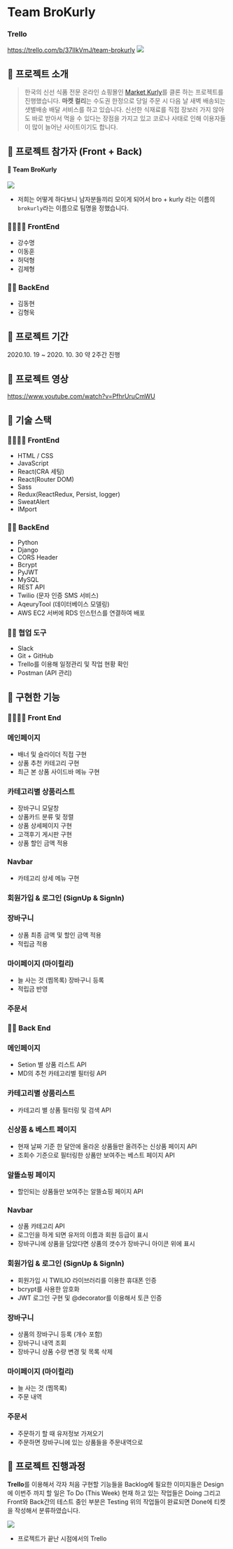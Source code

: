 # Team BroKurly

### Trello
https://trello.com/b/37IIkVmJ/team-brokurly
![](https://images.velog.io/images/kho5420/post/2aeaf7a3-8921-440b-8eba-17437cc8dfaa/image.png)

## 🥦 프로젝트 소개
>한국의 신선 식품 전문 온라인 쇼핑몰인 [Market Kurly](https://www.kurly.com/shop/main/index.php)를 클론 하는 프로젝트를 진행했습니다.
**마켓 컬리**는 수도권 한정으로 당일 주문 시 다음 날 새벽 배송되는 샛별배송 배달 서비스를 하고 있습니다.
신선한 식재료를 직접 장보러 가지 않아도 바로 받아서 먹을 수 있다는 장점을 가지고 있고 코로나 사태로 인해 이용자들이 많이 늘어난 사이트이기도 합니다.

## 🥦 프로젝트 참가자 (Front + Back)
#### 🤙 Team BroKurly
![](https://images.velog.io/images/kho5420/post/b20eb17f-b0cd-4c53-bc68-9a5820ae5d1a/image.png)
+ 저희는 어떻게 하다보니 남자분들끼리 모이게 되어서 bro + kurly 라는 이름의 `brokurly`라는 이름으로 팀명을 정했습니다.


### 👨‍👨‍👦‍👦 FrontEnd
+ 강수명
+ 이동훈
+ 허덕형
+ 김제형

### 👨‍👦 BackEnd
+ 김동현
+ 김형욱

## 🥦 프로젝트 기간
2020.10. 19 ~ 2020. 10. 30 약 2주간 진행

## 🥦 프로젝트 영상
https://www.youtube.com/watch?v=PfhrUruCmWU

## 🥦 기술 스택
### 👨‍👨‍👦‍👦 FrontEnd
+ HTML / CSS
+ JavaScript
+ React(CRA 세팅)
+ React(Router DOM)
+ Sass
+ Redux(ReactRedux, Persist, logger)
+ SweatAlert
+ IMport
### 👨‍👨‍ BackEnd
+ Python
+ Django
+ CORS Header
+ Bcrypt
+ PyJWT
+ MySQL
+ REST API
+ Twilio (문자 인증 SMS 서비스)
+ AqeuryTool (데이터베이스 모델링)
+ AWS EC2 서버에 RDS 인스턴스를 연결하여 배포
### 🤼‍♂️ 협업 도구
+ Slack
+ Git + GitHub
+ Trello를 이용해 일정관리 및 작업 현황 확인
+ Postman (API 관리)

## 🥦 구현한 기능
### 👨‍👨‍👦‍👦 Front End
### 메인페이지
+ 배너 및 슬라이더 직접 구현
+ 상품 추천 카테고리 구현
+ 최근 본 상품 사이드바 메뉴 구현
### 카테고리별 상품리스트
+ 장바구니 모달창
+ 상품카드 분류 및 정렬
+ 상품 상세페이지 구현
+ 고객후기 게시판 구현
+ 상품 할인 금액 적용
### Navbar
+ 카테고리 상세 메뉴 구현
### 회원가입 & 로그인 (SignUp & SignIn)

### 장바구니
+ 상품 최종 금액 및 할인 금액 적용
+ 적립금 적용
### 마이페이지 (마이컬리)
+ 늘 사는 것 (찜목록) 장바구니 등록
+ 적립금 반영
### 주문서

### 👨‍👦 Back End
### 메인페이지
+ Setion 별 상품 리스트 API
+ MD의 추천 카테고리별 필터링 API
### 카테고리별 상품리스트
+ 카테고리 별 상품 필터링 및 검색 API
### 신상품 & 베스트 페이지
+ 현재 날짜 기준 한 달안에 올라온 상품들만 올려주는 신상품 페이지 API
+ 조회수 기준으로 필터링한 상품만 보여주는 베스트 페이지 API 
### 알뜰쇼핑 페이지
+ 할인되는 상품들만 보여주는 알뜰쇼핑 페이지 API 
### Navbar
+ 상품 카테고리 API
+ 로그인을 하게 되면 유저의 이름과 회원 등급이 표시
+ 장바구니에 상품을 담았다면 상품의 갯수가 장바구니 아이콘 위에 표시
### 회원가입 & 로그인 (SignUp & SignIn)
+ 회원가입 시 TWILIO 라이브러리를 이용한 휴대폰 인증
+ bcrypt를 사용한 암호화
+ JWT 로그인 구현 및 @decorator를 이용해서 토큰 인증
### 장바구니
+ 상품의 장바구니 등록 (개수 포함)
+ 장바구니 내역 조회
+ 장바구니 상품 수량 변경 및 목록 삭제
### 마이페이지 (마이컬리)
+ 늘 사는 것 (찜목록)
+ 주문 내역
### 주문서
+ 주문하기 할 때 유저정보 가져오기
+ 주문하면 장바구니에 있는 상품들을 주문내역으로

## 🥦 프로젝트 진행과정
**Trello**를 이용해서 각자 처음 구현할 기능들을 Backlog에 
필요한 이미지들은 Design에 
이번주 까지 할 일은 To Do (This Week)
현재 하고 있는 작업들은 Doing
그리고 Front와 Back간의 테스트 중인 부분은 Testing
위의 작업들이 완료되면 Done에 티켓을 작성해서 분류하였습니다.

![](https://images.velog.io/images/kho5420/post/3f8b4322-e82c-4d66-9575-ab16ee9839b2/image.png)
+ 프로젝트가 끝난 시점에서의 Trello
